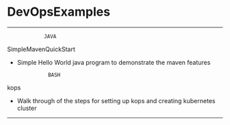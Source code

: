 # DevOpsExamples
--------------------------------------------------------------------------------------------------------------------
				JAVA
SimpleMavenQuickStart
* Simple Hello World java program to demonstrate the maven features


				BASH
kops
* Walk through of the steps for setting up kops and creating kubernetes cluster
--------------------------------------------------------------------------------------------------------------------
